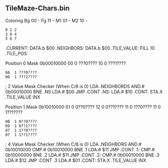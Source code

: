 


## TileMaze-Chars.bin

Coloring
Bg 00 - 
Fg 11 - 
M1 01 - 
M2 10 -

    0 1 2
    3 8 4
    5 6 7

.CURRENT:       DATA.b  $00
.NEIGHBORS:     DATA.b  $00
.TILE_VALUE:    FILL    10
.TILE_POS:

Position 0 Mask 0b00010000
    00  0 ???0????
    10  0 ???1????
    
    0A  1 ???0????
    06  1 ???1????

; 2 Value Mask Checker (When C/8 is 0)
        LDA     .NEIGHBORDS
        AND.#   0b00010000
        BNE     .NS
        LDA.#   $00
        JMP     .CONT
.NS:    LDA.#   $10
.CONT:  STA.X   .TILE_VALUE
        INX


Position 1 Mask 0b10010000
    01  0 0??0????
    12  0 0??1????
    11  0 1??0????
    11  0 1??1????

    0B  1 0??0????
    09  1 0??1????
    07  1 1??0????
    07  1 1??1????

; 4 Value Mask Checker (When C/8 is 0)
        LDA     .NEIGHBORS
        AND.#   0b10010000
        CMP.#   0b10010000
        BNE     .1
        LDA.#   $11
        JMP     .CONT
.1:     CMP.#   0b10000000
        BNE     .2
        LDA.#   $11
        JMP     .CONT
.2:     CMP.#   0b00010000
        BNE     .3
        LDA.#   $12
        JMP     .CONT
.3      LDA.#   $01
.CONT:  STA.X   .TILE_VALUE
        INX

